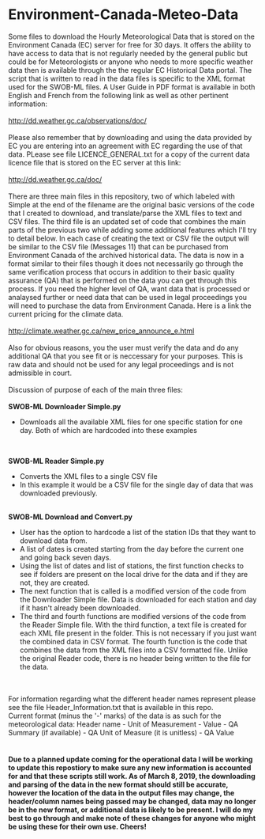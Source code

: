 # Environment-Canada-Meteo-Data
Some files to download the Hourly Meteorological Data that is stored on the Environment Canada (EC) server for free for 30 days. 
It offers the ability to have access to data that is not regularly needed by the general public but could be for Meteorologists 
or anyone who needs to more specific weather data then is available through the the regular EC Historical Data portal. The script 
that is written to read in the data files is specific to the XML format used for the SWOB-ML files. A User Guide in PDF format is 
available in both English and French from the following link as well as other pertinent information:
<br>
<br>
http://dd.weather.gc.ca/observations/doc/
<br>
<br>
Please also remember that by downloading and using the data provided by EC you are entering into an agreement with EC regarding the 
use of that data. PLease see file LICENCE_GENERAL.txt for a copy of the current data licence file that is stored on the EC server
at this link: 
<br>
<br>
http://dd.weather.gc.ca/doc/
<br>
<br>
There are three main files in this repository, two of which labeled with Simple at the end of the filename are the original basic
versions of the code that I created to download, and translate/parse the XML files to text and CSV files. The third file is an updated
set of code that combines the main parts of the previous two while adding some additional features which I'll try to detail below.
In each case of creating the text or CSV file the output will be similar to the CSV file (Messages 11) that can be purchased from
Environment Canada of the archived historical data. The data is now in a format similar to their files though it does not necessarily
go through the same verification process that occurs in addition to their basic quality assurance (QA) that is performed on the data 
you can get through this process. If you need the higher level of QA, want data that is processed or analaysed further or need data that 
can be used in legal proceedings you will need to purchase the data from Environment Canada. Here is a link the current pricing for
the climate data.
<br>
<br>
http://climate.weather.gc.ca/new_price_announce_e.html
<br>
<br>
Also for obvious reasons, you the user must verify the data and do any additional QA that you see fit or is neccessary for your
purposes. This is raw data and should not be used for any legal proceedings and is not admissible in court.
<br>
<br>
Discussion of purpose of each of the main three files:
<br>
<br>
<b>SWOB-ML Downloader Simple.py</b>
- Downloads all the available XML files for one specific station for one day. Both of which are hardcoded into these examples
<br>

<b>SWOB-ML Reader Simple.py</b>
- Converts the XML files to a single CSV file
- In this example it would be a CSV file for the single day of data that was downloaded previously.

<br>
<b>SWOB-ML Download and Convert.py</b>

- User has the option to hardcode a list of the station IDs that they want to download data from.
- A list of dates is created starting from the day before the current one and going back seven days.
- Using the list of dates and list of stations, the first function checks to see if folders are present on the local drive for the data
  and if they are not, they are created.
- The next function that is called is a modified version of the code from the Downloader Simple file. Data is downloaded for each 
  station and day if it hasn't already been downloaded.
- The third and fourth functions are modified versions of the code from the Reader Simple file. With the third function, a text file 
  is created for each XML file present in the folder. This is not necessary if you just want the combined data in CSV format. The fourth
  function is the code that combines the data from the XML files into a CSV formatted file. Unlike the original Reader code, there is no
  header being written to the file for the data.
<br>

<br>
For information regarding what the different header names represent please see the file Header_Information.txt that is available in this
repo.
<br>
Current format (minus the '-' marks) of the data is as such for the meteorological data:
Header name - Unit of Measurement - Value - QA Summary (if available) - QA Unit of Measure (it is unitless) - QA Value
<br>
<br>
<h4>Due to a planned update coming for the operational data I will be working to update this repostiory to make sure any new information is
  accounted for and that these scripts still work. As of March 8, 2019, the downloading and parsing of the data in the new format should still 
  be accurate, however the location of the data in the output files may change, the header/column names being passed may be changed, data may 
  no longer be in the new format, or additional data is likely to be present. I will do my best to go through and make note of these changes 
  for anyone who might be using these for their own use. Cheers!</h4>
